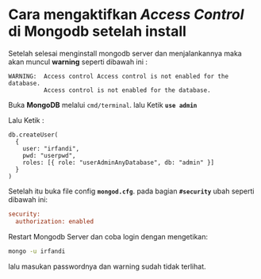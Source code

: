 # Cara mengaktifkan _Access Control_ di **Mongodb** setelah install

Setelah selesai menginstall mongodb server dan menjalankannya maka akan muncul **warning** seperti dibawah ini :

```mongo
WARNING:  Access control Access control is not enabled for the database.
          Access control is not enabled for the database.
```

Buka **MongoDB** melalui `cmd/terminal`. lalu Ketik **`use admin`**

Lalu Ketik :

```mongo
db.createUser(
  {
    user: "irfandi",
    pwd: "userpwd",
    roles: [{ role: "userAdminAnyDatabase", db: "admin" }]
  }
)  
```

Setelah itu buka file config **`mongod.cfg`**. pada bagian **`#security`** ubah seperti dibawah ini:

```cfg
security:
  authorization: enabled
```

Restart Mongodb Server dan coba login dengan mengetikan:

```cmd
mongo -u irfandi
```

lalu masukan passwordnya dan warning sudah tidak terlihat.
